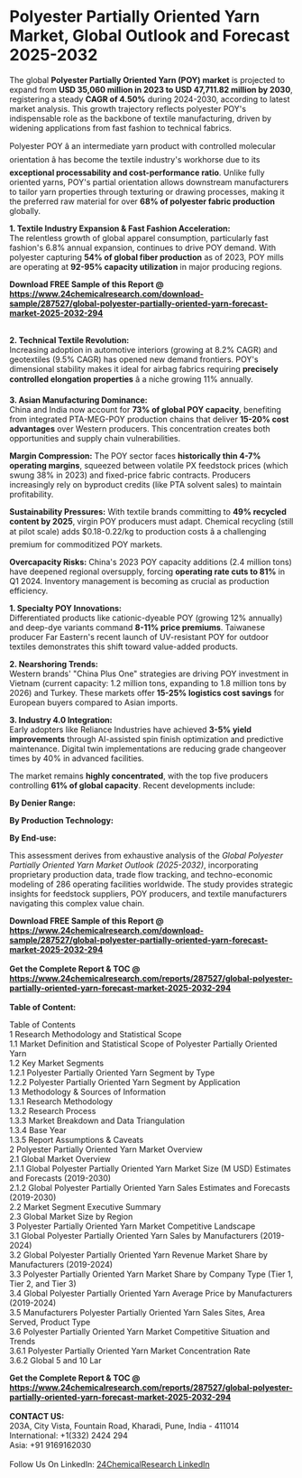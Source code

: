 <h1>Polyester Partially Oriented Yarn Market, Global Outlook and Forecast 2025-2032</h1><p>The global <strong>Polyester Partially Oriented Yarn (POY) market</strong> is projected to expand from <strong>USD 35,060 million in 2023 to USD 47,711.82 million by 2030</strong>, registering a steady <strong>CAGR of 4.50%</strong> during 2024-2030, according to latest market analysis. This growth trajectory reflects polyester POY's indispensable role as the backbone of textile manufacturing, driven by widening applications from fast fashion to technical fabrics.</p><p>Polyester POY â an intermediate yarn product with controlled molecular orientation â has become the textile industry's workhorse due to its <strong>exceptional processability and cost-performance ratio</strong>. Unlike fully oriented yarns, POY's partial orientation allows downstream manufacturers to tailor yarn properties through texturing or drawing processes, making it the preferred raw material for over <strong>68% of polyester fabric production</strong> globally.</p><p><strong>1. Textile Industry Expansion &amp; Fast Fashion Acceleration:</strong><br>
The relentless growth of global apparel consumption, particularly fast fashion's 6.8% annual expansion, continues to drive POY demand. With polyester capturing <strong>54% of global fiber production</strong> as of 2023, POY mills are operating at <strong>92-95% capacity utilization</strong> in major producing regions.</p><div><b>Download FREE Sample of this Report @ 
            <a href="https://www.24chemicalresearch.com/download-sample/287527/global-polyester-partially-oriented-yarn-forecast-market-2025-2032-294">
            https://www.24chemicalresearch.com/download-sample/287527/global-polyester-partially-oriented-yarn-forecast-market-2025-2032-294</a></b></div><br><p><strong>2. Technical Textile Revolution:</strong><br>
Increasing adoption in automotive interiors (growing at 8.2% CAGR) and geotextiles (9.5% CAGR) has opened new demand frontiers. POY's dimensional stability makes it ideal for airbag fabrics requiring <strong>precisely controlled elongation properties</strong> â a niche growing 11% annually.</p><p><strong>3. Asian Manufacturing Dominance:</strong><br>
China and India now account for <strong>73% of global POY capacity</strong>, benefiting from integrated PTA-MEG-POY production chains that deliver <strong>15-20% cost advantages</strong> over Western producers. This concentration creates both opportunities and supply chain vulnerabilities.</p><p><strong>Margin Compression:</strong> The POY sector faces <strong>historically thin 4-7% operating margins</strong>, squeezed between volatile PX feedstock prices (which swung 38% in 2023) and fixed-price fabric contracts. Producers increasingly rely on byproduct credits (like PTA solvent sales) to maintain profitability.</p><p><strong>Sustainability Pressures:</strong> With textile brands committing to <strong>49% recycled content by 2025</strong>, virgin POY producers must adapt. Chemical recycling (still at pilot scale) adds $0.18-0.22/kg to production costs â a challenging premium for commoditized POY markets.</p><p><strong>Overcapacity Risks:</strong> China's 2023 POY capacity additions (2.4 million tons) have deepened regional oversupply, forcing <strong>operating rate cuts to 81%</strong> in Q1 2024. Inventory management is becoming as crucial as production efficiency.</p><p><strong>1. Specialty POY Innovations:</strong><br>
Differentiated products like cationic-dyeable POY (growing 12% annually) and deep-dye variants command <strong>8-11% price premiums</strong>. Taiwanese producer Far Eastern's recent launch of UV-resistant POY for outdoor textiles demonstrates this shift toward value-added products.</p><p><strong>2. Nearshoring Trends:</strong><br>
Western brands' "China Plus One" strategies are driving POY investment in Vietnam (current capacity: 1.2 million tons, expanding to 1.8 million tons by 2026) and Turkey. These markets offer <strong>15-25% logistics cost savings</strong> for European buyers compared to Asian imports.</p><p><strong>3. Industry 4.0 Integration:</strong><br>
Early adopters like Reliance Industries have achieved <strong>3-5% yield improvements</strong> through AI-assisted spin finish optimization and predictive maintenance. Digital twin implementations are reducing grade changeover times by 40% in advanced facilities.</p><p>The market remains <strong>highly concentrated</strong>, with the top five producers controlling <strong>61% of global capacity</strong>. Recent developments include:</p><p><strong>By Denier Range:</strong></p><p><strong>By Production Technology:</strong></p><p><strong>By End-use:</strong></p><p>This assessment derives from exhaustive analysis of the <em>Global Polyester Partially Oriented Yarn Market Outlook (2025-2032)</em>, incorporating proprietary production data, trade flow tracking, and techno-economic modeling of 286 operating facilities worldwide. The study provides strategic insights for feedstock suppliers, POY producers, and textile manufacturers navigating this complex value chain.</p><div><b>Download FREE Sample of this Report @ 
            <a href="https://www.24chemicalresearch.com/download-sample/287527/global-polyester-partially-oriented-yarn-forecast-market-2025-2032-294">
            https://www.24chemicalresearch.com/download-sample/287527/global-polyester-partially-oriented-yarn-forecast-market-2025-2032-294</a></b></div><br><div><b>Get the Complete Report & TOC @ 
            <a href="https://www.24chemicalresearch.com/reports/287527/global-polyester-partially-oriented-yarn-forecast-market-2025-2032-294">
            https://www.24chemicalresearch.com/reports/287527/global-polyester-partially-oriented-yarn-forecast-market-2025-2032-294</a></b></div><br>
            <b>Table of Content:</b><p>Table of Contents<br />
1 Research Methodology and Statistical Scope<br />
1.1 Market Definition and Statistical Scope of Polyester Partially Oriented Yarn<br />
1.2 Key Market Segments<br />
1.2.1 Polyester Partially Oriented Yarn Segment by Type<br />
1.2.2 Polyester Partially Oriented Yarn Segment by Application<br />
1.3 Methodology & Sources of Information<br />
1.3.1 Research Methodology<br />
1.3.2 Research Process<br />
1.3.3 Market Breakdown and Data Triangulation<br />
1.3.4 Base Year<br />
1.3.5 Report Assumptions & Caveats<br />
2 Polyester Partially Oriented Yarn Market Overview<br />
2.1 Global Market Overview<br />
2.1.1 Global Polyester Partially Oriented Yarn Market Size (M USD) Estimates and Forecasts (2019-2030)<br />
2.1.2 Global Polyester Partially Oriented Yarn Sales Estimates and Forecasts (2019-2030)<br />
2.2 Market Segment Executive Summary<br />
2.3 Global Market Size by Region<br />
3 Polyester Partially Oriented Yarn Market Competitive Landscape<br />
3.1 Global Polyester Partially Oriented Yarn Sales by Manufacturers (2019-2024)<br />
3.2 Global Polyester Partially Oriented Yarn Revenue Market Share by Manufacturers (2019-2024)<br />
3.3 Polyester Partially Oriented Yarn Market Share by Company Type (Tier 1, Tier 2, and Tier 3)<br />
3.4 Global Polyester Partially Oriented Yarn Average Price by Manufacturers (2019-2024)<br />
3.5 Manufacturers Polyester Partially Oriented Yarn Sales Sites, Area Served, Product Type<br />
3.6 Polyester Partially Oriented Yarn Market Competitive Situation and Trends<br />
3.6.1 Polyester Partially Oriented Yarn Market Concentration Rate<br />
3.6.2 Global 5 and 10 Lar</p><div><b>Get the Complete Report & TOC @ 
            <a href="https://www.24chemicalresearch.com/reports/287527/global-polyester-partially-oriented-yarn-forecast-market-2025-2032-294">
            https://www.24chemicalresearch.com/reports/287527/global-polyester-partially-oriented-yarn-forecast-market-2025-2032-294</a></b></div><br><b>CONTACT US:</b><br>
            203A, City Vista, Fountain Road, Kharadi, Pune, India - 411014<br>
            International: +1(332) 2424 294<br>
            Asia: +91 9169162030 <br><br>
            Follow Us On LinkedIn: <a href="https://www.linkedin.com/company/24chemicalresearch/">24ChemicalResearch LinkedIn</a>